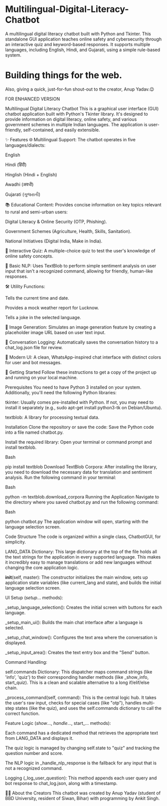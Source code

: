 # Multilingual-Digital-Literacy-Chatbot
A multilingual digital literacy chatbot built with Python and Tkinter. This standalone GUI application teaches online safety and cybersecurity through an interactive quiz and keyword-based responses. It supports multiple languages, including English, Hindi, and Gujarati, using a simple rule-based system.
# Building things for the web.
Also, giving a quick, just-for-fun shout-out to the creator, Anup Yadav.😉


FOR ENHANCED VERSION

Multilingual Digital Literacy Chatbot
This is a graphical user interface (GUI) chatbot application built with Python's Tkinter library. It's designed to provide information on digital literacy, online safety, and various government schemes in multiple Indian languages. The application is user-friendly, self-contained, and easily extensible.

✨ Features
🌐 Multilingual Support: The chatbot operates in five languages/dialects:

English

Hindi (हिंदी)

Hinglish (Hindi + English)

Awadhi (अवधी)

Gujarati (ગુજરાતી)

📚 Educational Content: Provides concise information on key topics relevant to rural and semi-urban users:

Digital Literacy & Online Security (OTP, Phishing).

Government Schemes (Agriculture, Health, Skills, Sanitation).

National Initiatives (Digital India, Make in India).

📝 Interactive Quiz: A multiple-choice quiz to test the user's knowledge of online safety concepts.

🤖 Basic NLP: Uses TextBlob to perform simple sentiment analysis on user input that isn't a recognized command, allowing for friendly, human-like responses.

🛠️ Utility Functions:

Tells the current time and date.

Provides a mock weather report for Lucknow.

Tells a joke in the selected language.

🎨 Image Generation: Simulates an image generation feature by creating a placeholder image URL based on user text input.

📜 Conversation Logging: Automatically saves the conversation history to a chat_log.json file for review.

🎨 Modern UI: A clean, WhatsApp-inspired chat interface with distinct colors for user and bot messages.

🚀 Getting Started
Follow these instructions to get a copy of the project up and running on your local machine.

Prerequisites
You need to have Python 3 installed on your system. Additionally, you'll need the following Python libraries:

tkinter: Usually comes pre-installed with Python. If not, you may need to install it separately (e.g., sudo apt-get install python3-tk on Debian/Ubuntu).

textblob: A library for processing textual data.

Installation
Clone the repository or save the code: Save the Python code into a file named chatbot.py.

Install the required library: Open your terminal or command prompt and install textblob.

Bash

pip install textblob
Download TextBlob Corpora: After installing the library, you need to download the necessary data for translation and sentiment analysis. Run the following command in your terminal:

Bash

python -m textblob.download_corpora
Running the Application
Navigate to the directory where you saved chatbot.py and run the following command:

Bash

python chatbot.py
The application window will open, starting with the language selection screen.

Code Structure
The code is organized within a single class, ChatbotGUI, for simplicity.

LANG_DATA Dictionary: This large dictionary at the top of the file holds all the text strings for the application in every supported language. This makes it incredibly easy to manage translations or add new languages without changing the core application logic.

__init__(self, master): The constructor initializes the main window, sets up application state variables (like current_lang and state), and builds the initial language selection screen.

UI Setup (_setup_... methods):

_setup_language_selection(): Creates the initial screen with buttons for each language.

_setup_main_ui(): Builds the main chat interface after a language is selected.

_setup_chat_window(): Configures the text area where the conversation is displayed.

_setup_input_area(): Creates the text entry box and the "Send" button.

Command Handling:

self.commands Dictionary: This dispatcher maps command strings (like 'info', 'quiz') to their corresponding handler methods (like _show_info, start_quiz). This is a clean and scalable alternative to a long if/elif/else chain.

_process_command(self, command): This is the central logic hub. It takes the user's raw input, checks for special cases (like "otp"), handles multi-step states (like the quiz), and uses the self.commands dictionary to call the correct function.

Feature Logic (_show_..., _handle_..., start_... methods):

Each command has a dedicated method that retrieves the appropriate text from LANG_DATA and displays it.

The quiz logic is managed by changing self.state to "quiz" and tracking the question number and score.

The NLP logic in _handle_nlp_response is the fallback for any input that is not a recognized command.

Logging (_log_user_question): This method appends each user query and bot response to chat_log.json, along with a timestamp.

🧑‍💻 About the Creators
This chatbot was created by Anup Yadav (student of BBD University, resident of Siwan, Bihar) with programming by Ankit Singh.
